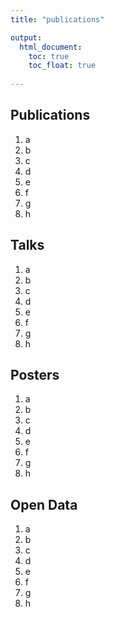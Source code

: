```yaml
---
title: "publications"

output:  
  html_document:
    toc: true
    toc_float: true
      
---
```


## Publications

1. a
1. b
1. c
1. d
1. e
1. f
1. g
1. h


## Talks

1. a
1. b
1. c
1. d
1. e
1. f
1. g
1. h

## Posters


1. a
1. b
1. c
1. d
1. e
1. f
1. g
1. h

## Open Data

1. a
1. b
1. c
1. d
1. e
1. f
1. g
1. h
